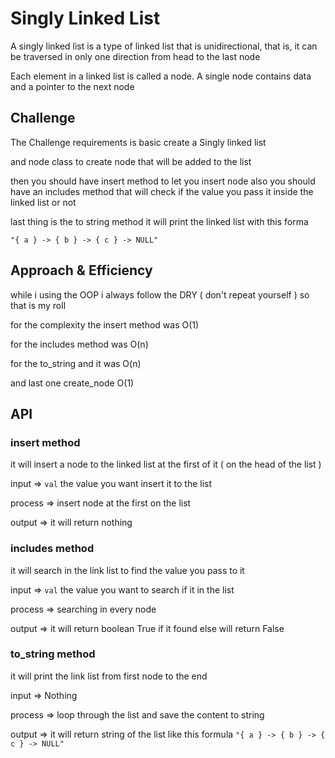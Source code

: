
# Singly Linked List
A singly linked list is a type of linked list that is unidirectional, that is, it can be traversed in only one direction from head to the last node

Each element in a linked list is called a node. A single node contains data and a pointer to the next node




## Challenge
The Challenge requirements is basic create a Singly linked list 

and node class to create node that will be added to the list 

then you should have insert method to let you insert node also you should have an includes method
that will check if the value you pass it inside the linked list or not 

last thing is the to string method it will print the linked list  with this forma  

`` "{ a } -> { b } -> { c } -> NULL" ``

## Approach & Efficiency
<!-- What approach did you take? Why? What is the Big O space/time for this approach? -->
while i using the OOP i always follow the DRY ( don't repeat yourself ) so that is my roll

for the complexity  the insert method was   O(1) 

for the includes method was O(n)

for the to_string and it was O(n)

and last one create_node O(1)

## API
<!-- Description of each method publicly available to your Linked List -->

### insert method 

it will insert a node  to the linked list at the first of it ( on the head of the list )

input => ``val`` the value you want insert it to the list 

process => insert node at the first on the list

output => it will return nothing 

### includes method 

it will search in the link list to find the value you pass to it

input => ``val`` the value you want to search if it in the list

process => searching in every node 

output => it will return boolean  True if it found else will return False


### to_string method 

it will print the link list from first node to the end

input => Nothing

process => loop through the list and  save the content to string 

output => it will return string of the list like this formula `` "{ a } -> { b } -> { c } -> NULL"  ``



